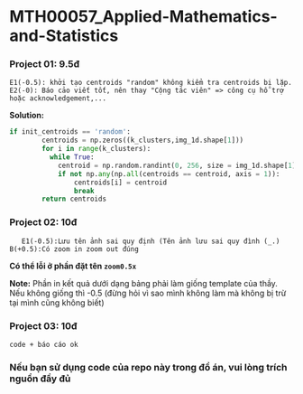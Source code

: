 # MTH00057_Applied-Mathematics-and-Statistics

### Project 01: 9.5đ 
`E1(-0.5): khởi tạo centroids "random" không kiểm tra centroids bị lặp. E2(-0): Báo cảo viết tốt, nên thay "Cộng tác viên" => công cụ hỗ trợ hoặc acknowledgement,...`

**Solution:**
```python
if init_centroids == 'random':
        centroids = np.zeros((k_clusters,img_1d.shape[1]))
        for i in range(k_clusters):
          while True:
            centroid = np.random.randint(0, 256, size = img_1d.shape[1])
            if not np.any(np.all(centroids == centroid, axis = 1)):
                centroids[i] = centroid
                break
        return centroids
```

### Project 02: 10đ
` 	E1(-0.5):Lưu tên ảnh sai quy định (Tên ảnh lưu sai quy đình (_.) B(+0.5):Có zoom in zoom out đúng` 

**Có thể lỗi ở phần đặt tên `zoom0.5x`**

**Note:** Phần in kết quả dưới dạng bảng phải làm giống template của thầy. Nếu không giống thì -0.5 (đừng hỏi vì sao mình không làm mà không bị trừ tại mình cũng không biết)

### Project 03: 10đ
`code + báo cáo ok`

### Nếu bạn sử dụng code của repo này trong đồ án, vui lòng trích nguồn đầy đủ